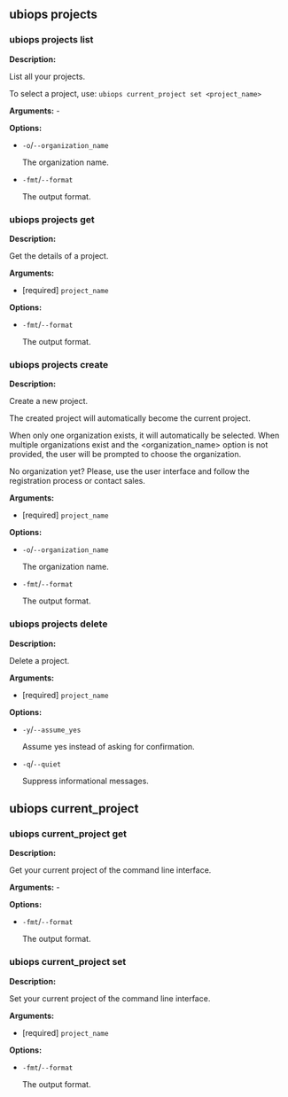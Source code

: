 
## ubiops projects
### ubiops projects list

**Description:**

List all your projects.

To select a project, use: `ubiops current_project set <project_name>`

**Arguments:** - 

**Options:**
- `-o`/`--organization_name`

  The organization name.
- `-fmt`/`--format`

  The output format.

### ubiops projects get

**Description:**

Get the details of a project.

**Arguments:**
- [required] `project_name`

**Options:**
- `-fmt`/`--format`

  The output format.

### ubiops projects create

**Description:**

Create a new project.

The created project will automatically become the current project.

When only one organization exists, it will automatically be selected.
When multiple organizations exist and the <organization_name> option is not provided, the user will be prompted
to choose the organization.

No organization yet? Please, use the user interface and follow the registration process or contact sales.

**Arguments:**
- [required] `project_name`

**Options:**
- `-o`/`--organization_name`

  The organization name.
- `-fmt`/`--format`

  The output format.

### ubiops projects delete

**Description:**

Delete a project.

**Arguments:**
- [required] `project_name`

**Options:**
- `-y`/`--assume_yes`

  Assume yes instead of asking for confirmation.
- `-q`/`--quiet`

  Suppress informational messages.

## ubiops current_project
### ubiops current_project get

**Description:**

Get your current project of the command line interface.

**Arguments:** - 

**Options:**
- `-fmt`/`--format`

  The output format.

### ubiops current_project set

**Description:**

Set your current project of the command line interface.

**Arguments:**
- [required] `project_name`

**Options:**
- `-fmt`/`--format`

  The output format.
